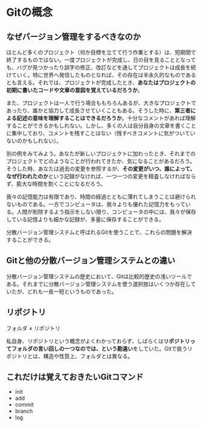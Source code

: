 # Gitの概念

## なぜバージョン管理をするべきなのか

ほとんど多くのプロジェクト（何か目標を立てて行う作業とする）は、短期間で終了するものではない。一度プロジェクトが完成し、日の目を見ることとなっても、バグが見つかったり誤字の修正、改訂などを通してプロジェクトは成長を続けていく。特に世界へ発信したものとなれば、その存在は半永久的なものであるとも言える。それでは、プロジェクトが完成したとき、**あなたはプロジェクトの初期に書いたコードや文章の意図を覚えているだろうか**。

また、プロジェクトは一人で行う場合ももちろんあるが、大きなプロジェクトであったり、誰かと協力して成長させていくこともある。そうした時に、**第三者による記述の意味を理解することはできるだろうか**。十分なコメントがあれば理解することができるかもしれない。しかし、多くの人は自分自身の文章を書くことに集中しており、コメントを残すことはない（残すべきコメントに気がついていないのかもしれない）。

別の例をみてみよう。あなたが新しいプロジェクトに加わったとき、それまでのプロジェクトでどのようなことが行われてきたか、気になることがあるだろう。そうした時、あなたは過去の変更を参照するが、**その変更がいつ、誰によって、なぜ行われたのか**という記録がなければ、一つ一つの変更を精査しなければならず、膨大な時間を割くことになるだろう。

我々の記憶能力は有限であり、時間の経過とともに薄れてしまうことは避けられないものである。一方でコンピュータは、我々よりも優れた記憶力をもっている。人間が削除するよう指示をしない限り、コンピュータの中には、我々が保存している記憶よりも細かな記録が、多量に保存することができる。

分散バージョン管理システムと呼ばれるGitを使うことで、これらの問題を解決することができる。

## Gitと他の分散バージョン管理システムとの違い

分散バージョン管理システムの歴史において、Gitは比較的歴史の浅いツールである。それまでに分散バージョン管理システムを使う選択肢はいくつか存在していたが、どれも一長一短というものであった。

## リポジトリ

フォルダ ≠ リポジトリ

私自身、リポジトリという概念がよくわかっておらず、しばらくは**リポジトリってフォルダの言い回しの一つなのでは、という勘違い**をしていた。Gitで扱うリポジトリとは、構造や性質上、フォルダとは異なる。

## これだけは覚えておきたいGitコマンド

* init
* add
* commit
* branch
* log
